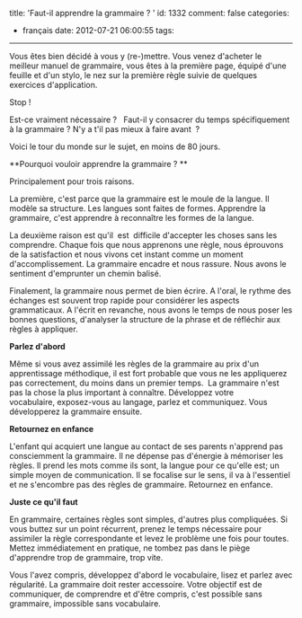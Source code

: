 title: 'Faut-il apprendre la grammaire ? '
id: 1332
comment: false
categories:
  - français
date: 2012-07-21 06:00:55
tags:
---

Vous êtes bien décidé à vous y (re-)mettre. Vous venez d'acheter le meilleur manuel de grammaire, vous êtes à la première page, équipé d'une feuille et d'un stylo, le nez sur la première règle suivie de quelques exercices d'application.

Stop !

Est-ce vraiment nécessaire ?   Faut-il y consacrer du temps spécifiquement à la grammaire ? N'y a t'il pas mieux à faire avant  ?

Voici le tour du monde sur le sujet, en moins de 80 jours.

**Pourquoi vouloir apprendre la grammaire ? **

Principalement pour trois raisons.

La première, c'est parce que la grammaire est le moule de la langue. Il modèle sa structure. Les langues sont faites de formes. Apprendre la grammaire, c'est apprendre à reconnaître les formes de la langue.

La deuxième raison est qu'il  est  difficile d'accepter les choses sans les comprendre. Chaque fois que nous apprenons une règle, nous éprouvons de la satisfaction et nous vivons cet instant comme un moment d'accomplissement. La grammaire encadre et nous rassure. Nous avons le sentiment d'emprunter un chemin balisé.

Finalement, la grammaire nous permet de bien écrire. A l'oral, le rythme des échanges est souvent trop rapide pour considérer les aspects grammaticaux. A l'écrit en revanche, nous avons le temps de nous poser les bonnes questions, d'analyser la structure de la phrase et de réfléchir aux règles à appliquer.

**Parlez d'abord**

Même si vous avez assimilé les règles de la grammaire au prix d'un apprentissage méthodique, il est fort probable que vous ne les appliquerez pas correctement, du moins dans un premier temps.  La grammaire n'est pas la chose la plus important à connaître. Développez votre vocabulaire, exposez-vous au langage, parlez et communiquez. Vous développerez la grammaire ensuite.

**Retournez en enfance**

L'enfant qui acquiert une langue au contact de ses parents n'apprend pas consciemment la grammaire. Il ne dépense pas d'énergie à mémoriser les règles. Il prend les mots comme ils sont, la langue pour ce qu'elle est; un simple moyen de communication. Il se focalise sur le sens, il va à l'essentiel et ne s'encombre pas des règles de grammaire. Retournez en enfance.

**Juste ce qu'il faut**

En grammaire, certaines règles sont simples, d'autres plus compliquées. Si vous buttez sur un point récurrent, prenez le temps nécessaire pour assimiler la règle correspondante et levez le problème une fois pour toutes. Mettez immédiatement en pratique, ne tombez pas dans le piège d'apprendre trop de grammaire, trop vite.

Vous l'avez compris, développez d'abord le vocabulaire, lisez et parlez avec régularité. La grammaire doit rester accessoire. Votre objectif est de communiquer, de comprendre et d'être compris, c'est possible sans grammaire, impossible sans vocabulaire.

<!--cforms name="Vérification"-->